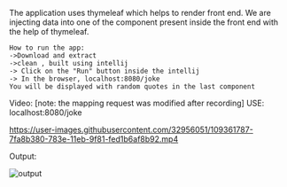 
The application uses thymeleaf which helps to render front end. We are injecting data into one of the component present inside the front end with the help of thymeleaf.

```
How to run the app:
->Download and extract
->clean , built using intellij
-> Click on the "Run" button inside the intellij
-> In the browser, localhost:8080/joke
You will be displayed with random quotes in the last component 
```

Video: [note: the mapping request was modified after recording]  USE: localhost:8080/joke

https://user-images.githubusercontent.com/32956051/109361787-7fa8b380-783e-11eb-9f81-fed1b6af8b92.mp4



Output:

![output](https://user-images.githubusercontent.com/32956051/109362046-17a69d00-783f-11eb-8eda-0329b2c3da90.PNG)

